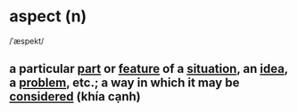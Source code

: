 # aspect (n)

/ˈæspekt/

## a particular [part](part-n.md#a-piece-of-một-phần) or [feature](feature-n.md#something-important-interesting-or-typical-of-a-place-or-thing-tính-năng) of a [situation](situation-n.md#all-the-circumstances-and-things-that-are-happening-at-a-particular-time-and-in-a-particular-place-tình-hình-tình-huống), an [idea](idea-n.md#a-plan-thought-or-suggestion-especially-about-what-to-do-in-a-particular-situation), a [problem](problem), etc.; a way in which it may be [considered](consider-v.md#to-think-about-something-carefully-especially-in-order-to-make-a-decision) (khía cạnh)